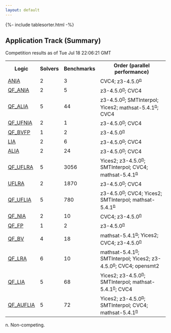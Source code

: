```yaml
---
layout: default
---
```

{%- include tablesorter.html -%}

## Application Track (Summary)
Competition results as of Tue Jul 18 22:06:21 GMT

<table>
<tr class="center">
<th>Logic</th>
<th>Solvers</th>
<th>Benchmarks</th>
<th>Order (parallel performance)</th>
</tr>
<tr>
<td rowspan="2"><a href="ANIA-app.html">ANIA</a>
</td>
<td rowspan="2">2</td>
<td rowspan="2">3</td>
<td>CVC4; <span class="non-competing-grey">z3-4.5.0<SUP><a href="#fn">n</a></SUP></span>
</td>
</tr>
<tr>
</tr>
<tr>
<td rowspan="2"><a href="QF_ANIA-app.html">QF_ANIA</a>
</td>
<td rowspan="2">2</td>
<td rowspan="2">5</td>
<td><span class="non-competing-grey">z3-4.5.0<SUP><a href="#fn">n</a></SUP></span>; CVC4</td>
</tr>
<tr>
</tr>
<tr>
<td rowspan="2"><a href="QF_ALIA-app.html">QF_ALIA</a>
</td>
<td rowspan="2">5</td>
<td rowspan="2">44</td>
<td><span class="non-competing-grey">z3-4.5.0<SUP><a href="#fn">n</a></SUP></span>; SMTInterpol; Yices2; <span class="non-competing-grey">mathsat-5.4.1<SUP><a href="#fn">n</a></SUP></span>; CVC4</td>
</tr>
<tr>
</tr>
<tr>
<td rowspan="2"><a href="QF_UFNIA-app.html">QF_UFNIA</a>
</td>
<td rowspan="2">2</td>
<td rowspan="2">1</td>
<td><span class="non-competing-grey">z3-4.5.0<SUP><a href="#fn">n</a></SUP></span>; CVC4</td>
</tr>
<tr>
</tr>
<tr>
<td rowspan="2"><a href="QF_BVFP-app.html">QF_BVFP</a>
</td>
<td rowspan="2">1</td>
<td rowspan="2">2</td>
<td><span class="non-competing-grey">z3-4.5.0<SUP><a href="#fn">n</a></SUP></span>
</td>
</tr>
<tr>
</tr>
<tr>
<td rowspan="2"><a href="LIA-app.html">LIA</a>
</td>
<td rowspan="2">2</td>
<td rowspan="2">6</td>
<td><span class="non-competing-grey">z3-4.5.0<SUP><a href="#fn">n</a></SUP></span>; CVC4</td>
</tr>
<tr>
</tr>
<tr>
<td rowspan="2"><a href="ALIA-app.html">ALIA</a>
</td>
<td rowspan="2">2</td>
<td rowspan="2">24</td>
<td><span class="non-competing-grey">z3-4.5.0<SUP><a href="#fn">n</a></SUP></span>; CVC4</td>
</tr>
<tr>
</tr>
<tr>
<td rowspan="2"><a href="QF_UFLRA-app.html">QF_UFLRA</a>
</td>
<td rowspan="2">5</td>
<td rowspan="2">3056</td>
<td>Yices2; <span class="non-competing-grey">z3-4.5.0<SUP><a href="#fn">n</a></SUP></span>; SMTInterpol; CVC4; <span class="non-competing-grey">mathsat-5.4.1<SUP><a href="#fn">n</a></SUP></span>
</td>
</tr>
<tr>
</tr>
<tr>
<td rowspan="2"><a href="UFLRA-app.html">UFLRA</a>
</td>
<td rowspan="2">2</td>
<td rowspan="2">1870</td>
<td><span class="non-competing-grey">z3-4.5.0<SUP><a href="#fn">n</a></SUP></span>; CVC4</td>
</tr>
<tr>
</tr>
<tr>
<td rowspan="2"><a href="QF_UFLIA-app.html">QF_UFLIA</a>
</td>
<td rowspan="2">5</td>
<td rowspan="2">780</td>
<td><span class="non-competing-grey">z3-4.5.0<SUP><a href="#fn">n</a></SUP></span>; CVC4; Yices2; SMTInterpol; <span class="non-competing-grey">mathsat-5.4.1<SUP><a href="#fn">n</a></SUP></span>
</td>
</tr>
<tr>
</tr>
<tr>
<td rowspan="2"><a href="QF_NIA-app.html">QF_NIA</a>
</td>
<td rowspan="2">2</td>
<td rowspan="2">10</td>
<td>CVC4; <span class="non-competing-grey">z3-4.5.0<SUP><a href="#fn">n</a></SUP></span>
</td>
</tr>
<tr>
</tr>
<tr>
<td rowspan="2"><a href="QF_FP-app.html">QF_FP</a>
</td>
<td rowspan="2">1</td>
<td rowspan="2">2</td>
<td><span class="non-competing-grey">z3-4.5.0<SUP><a href="#fn">n</a></SUP></span>
</td>
</tr>
<tr>
</tr>
<tr>
<td rowspan="2"><a href="QF_BV-app.html">QF_BV</a>
</td>
<td rowspan="2">4</td>
<td rowspan="2">18</td>
<td><span class="non-competing-grey">mathsat-5.4.1<SUP><a href="#fn">n</a></SUP></span>; Yices2; CVC4; <span class="non-competing-grey">z3-4.5.0<SUP><a href="#fn">n</a></SUP></span>
</td>
</tr>
<tr>
</tr>
<tr>
<td rowspan="2"><a href="QF_LRA-app.html">QF_LRA</a>
</td>
<td rowspan="2">6</td>
<td rowspan="2">10</td>
<td><span class="non-competing-grey">mathsat-5.4.1<SUP><a href="#fn">n</a></SUP></span>; SMTInterpol; Yices2; <span class="non-competing-grey">z3-4.5.0<SUP><a href="#fn">n</a></SUP></span>; CVC4; opensmt2</td>
</tr>
<tr>
</tr>
<tr>
<td rowspan="2"><a href="QF_LIA-app.html">QF_LIA</a>
</td>
<td rowspan="2">5</td>
<td rowspan="2">68</td>
<td>Yices2; <span class="non-competing-grey">z3-4.5.0<SUP><a href="#fn">n</a></SUP></span>; SMTInterpol; <span class="non-competing-grey">mathsat-5.4.1<SUP><a href="#fn">n</a></SUP></span>; CVC4</td>
</tr>
<tr>
</tr>
<tr>
<td rowspan="2"><a href="QF_AUFLIA-app.html">QF_AUFLIA</a>
</td>
<td rowspan="2">5</td>
<td rowspan="2">72</td>
<td>Yices2; <span class="non-competing-grey">z3-4.5.0<SUP><a href="#fn">n</a></SUP></span>; SMTInterpol; CVC4; <span class="non-competing-grey">mathsat-5.4.1<SUP><a href="#fn">n</a></SUP></span>
</td>
</tr>
<tr>
</tr>
</table><span id="fn"> n. Non-competing.</span>


